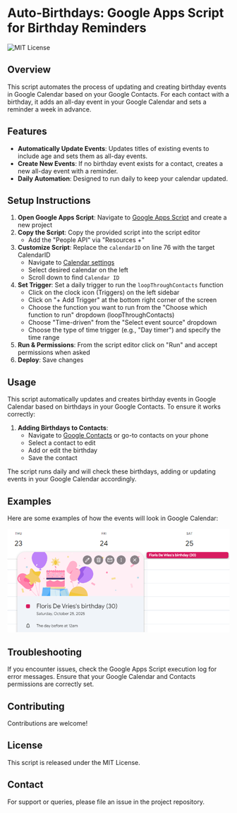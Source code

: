 # Auto-Birthdays: Google Apps Script for Birthday Reminders

![MIT License](https://img.shields.io/badge/license-MIT-blue.svg)

## Overview
This script automates the process of updating and creating birthday events in Google Calendar based on your Google Contacts. 
For each contact with a birthday, it adds an all-day event in your Google Calendar and sets a reminder a week in advance.

## Features
- **Automatically Update Events**: Updates titles of existing events to include age and sets them as all-day events.
- **Create New Events**: If no birthday event exists for a contact, creates a new all-day event with a reminder.
- **Daily Automation**: Designed to run daily to keep your calendar updated.

## Setup Instructions
1. **Open Google Apps Script**: Navigate to [Google Apps Script](https://script.google.com) and create a new project
2. **Copy the Script**: Copy the provided script into the script editor
   - Add the "People API" via "Resources +"
3. **Customize Script**: Replace the `calendarID` on line 76 with the target CalendarID
   - Navigate to [Calendar settings](https://calendar.google.com/calendar/u/0/r/settings)
   - Select desired calendar on the left
   - Scroll down to find `Calendar ID`
4. **Set Trigger**: Set a daily trigger to run the `loopThroughContacts` function
    - Click on the clock icon (Triggers) on the left sidebar
    - Click on "+ Add Trigger" at the bottom right corner of the screen
    - Choose the function you want to run from the "Choose which function to run" dropdown (loopThroughContacts)
    - Choose "Time-driven" from the "Select event source" dropdown
    - Choose the type of time trigger (e.g., "Day timer") and specify the time range
5. **Run & Permissions**: From the script editor click on "Run" and accept permissions when asked
6. **Deploy**: Save changes

## Usage
This script automatically updates and creates birthday events in Google Calendar based on birthdays in your Google Contacts. To ensure it works correctly:

1. **Adding Birthdays to Contacts**:
   - Navigate to [Google Contacts](https://contacts.google.com) or go-to contacts on your phone
   - Select a contact to edit
   - Add or edit the birthday
   - Save the contact

The script runs daily and will check these birthdays, adding or updating events in your Google Calendar accordingly.

## Examples
Here are some examples of how the events will look in Google Calendar:

![Example Event](img/example.png)

## Troubleshooting
If you encounter issues, check the Google Apps Script execution log for error messages. Ensure that your Google Calendar and Contacts permissions are correctly set.

## Contributing
Contributions are welcome!

## License
This script is released under the MIT License.

## Contact
For support or queries, please file an issue in the project repository.